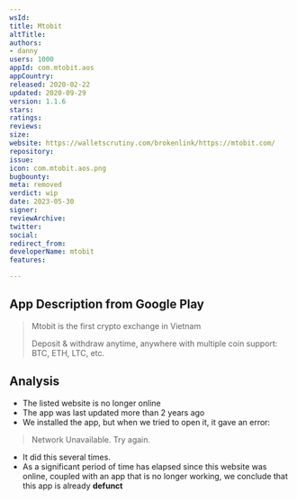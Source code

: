 ```yaml
---
wsId: 
title: Mtobit
altTitle: 
authors:
- danny
users: 1000
appId: com.mtobit.aos
appCountry: 
released: 2020-02-22
updated: 2020-09-29
version: 1.1.6
stars: 
ratings: 
reviews: 
size: 
website: https://walletscrutiny.com/brokenlink/https://mtobit.com/
repository: 
issue: 
icon: com.mtobit.aos.png
bugbounty: 
meta: removed
verdict: wip
date: 2023-05-30
signer: 
reviewArchive: 
twitter: 
social: 
redirect_from: 
developerName: mtobit
features: 

---
```


## App Description from Google Play 

> Mtobit is the first crypto exchange in Vietnam
>
> Deposit & withdraw anytime, anywhere with multiple coin support: BTC, ETH, LTC, etc.

## Analysis 

- The listed website is no longer online 
- The app was last updated more than 2 years ago 
- We installed the app, but when we tried to open it, it gave an error:

> Network Unavailable. Try again. 

- It did this several times. 
- As a significant period of time has elapsed since this website was online, coupled with an app that is no longer working, we conclude that this app is already **defunct**

